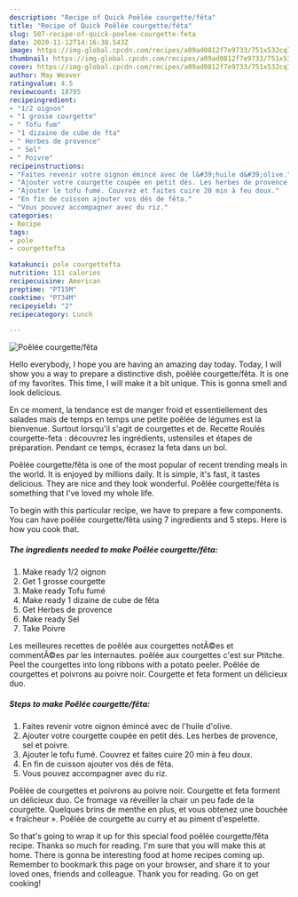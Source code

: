 ```yaml
---
description: "Recipe of Quick Poêlée courgette/fêta"
title: "Recipe of Quick Poêlée courgette/fêta"
slug: 507-recipe-of-quick-poelee-courgette-feta
date: 2020-11-12T14:16:38.543Z
image: https://img-global.cpcdn.com/recipes/a09ad0812f7e9733/751x532cq70/poelee-courgettefeta-photo-principale-de-la-recette.jpg
thumbnail: https://img-global.cpcdn.com/recipes/a09ad0812f7e9733/751x532cq70/poelee-courgettefeta-photo-principale-de-la-recette.jpg
cover: https://img-global.cpcdn.com/recipes/a09ad0812f7e9733/751x532cq70/poelee-courgettefeta-photo-principale-de-la-recette.jpg
author: May Weaver
ratingvalue: 4.5
reviewcount: 18705
recipeingredient:
- "1/2 oignon"
- "1 grosse courgette"
- " Tofu fum"
- "1 dizaine de cube de fta"
- " Herbes de provence"
- " Sel"
- " Poivre"
recipeinstructions:
- "Faites revenir votre oignon émincé avec de l&#39;huile d&#39;olive."
- "Ajouter votre courgette coupée en petit dés. Les herbes de provence, sel et poivre."
- "Ajouter le tofu fumé. Couvrez et faites cuire 20 min à feu doux."
- "En fin de cuisson ajouter vos dés de fêta."
- "Vous pouvez accompagner avec du riz."
categories:
- Recipe
tags:
- pole
- courgettefta

katakunci: pole courgettefta 
nutrition: 111 calories
recipecuisine: American
preptime: "PT15M"
cooktime: "PT34M"
recipeyield: "2"
recipecategory: Lunch

---
```



![Poêlée courgette/fêta](https://img-global.cpcdn.com/recipes/a09ad0812f7e9733/751x532cq70/poelee-courgettefeta-photo-principale-de-la-recette.jpg)

Hello everybody, I hope you are having an amazing day today. Today, I will show you a way to prepare a distinctive dish, poêlée courgette/fêta. It is one of my favorites. This time, I will make it a bit unique. This is gonna smell and look delicious.

En ce moment, la tendance est de manger froid et essentiellement des salades mais de temps en temps une petite poêlée de légumes est la bienvenue. Surtout lorsqu&#39;il s&#39;agit de courgettes et de. Recette Roulés courgette-feta : découvrez les ingrédients, ustensiles et étapes de préparation. Pendant ce temps, écrasez la feta dans un bol.

Poêlée courgette/fêta is one of the most popular of recent trending meals in the world. It is enjoyed by millions daily. It is simple, it's fast, it tastes delicious. They are nice and they look wonderful. Poêlée courgette/fêta is something that I've loved my whole life.


To begin with this particular recipe, we have to prepare a few components. You can have poêlée courgette/fêta using 7 ingredients and 5 steps. Here is how you cook that.

<!--inarticleads1-->

##### The ingredients needed to make Poêlée courgette/fêta:

1. Make ready 1/2 oignon
1. Get 1 grosse courgette
1. Make ready  Tofu fumé
1. Make ready 1 dizaine de cube de fêta
1. Get  Herbes de provence
1. Make ready  Sel
1. Take  Poivre


Les meilleures recettes de poêlée aux courgettes notÃ©es et commentÃ©es par les internautes. poêlée aux courgettes c&#39;est sur Ptitche. Peel the courgettes into long ribbons with a potato peeler. Poêlée de courgettes et poivrons au poivre noir. Courgette et feta forment un délicieux duo. 

<!--inarticleads2-->

##### Steps to make Poêlée courgette/fêta:

1. Faites revenir votre oignon émincé avec de l&#39;huile d&#39;olive.
1. Ajouter votre courgette coupée en petit dés. Les herbes de provence, sel et poivre.
1. Ajouter le tofu fumé. Couvrez et faites cuire 20 min à feu doux.
1. En fin de cuisson ajouter vos dés de fêta.
1. Vous pouvez accompagner avec du riz.


Poêlée de courgettes et poivrons au poivre noir. Courgette et feta forment un délicieux duo. Ce fromage va réveiller la chair un peu fade de la courgette. Quelques brins de menthe en plus, et vous obtenez une bouchée « fraîcheur ». Poêlée de courgette au curry et au piment d&#39;espelette. 

So that's going to wrap it up for this special food poêlée courgette/fêta recipe. Thanks so much for reading. I'm sure that you will make this at home. There is gonna be interesting food at home recipes coming up. Remember to bookmark this page on your browser, and share it to your loved ones, friends and colleague. Thank you for reading. Go on get cooking!
